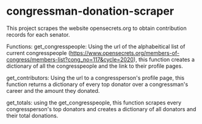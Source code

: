 # congressman-donation-scraper
This project scrapes the website opensecrets.org to obtain contribution records for each senator.

Functions: 
  get_congresspeople: 
    Using the url of the alphabeitical list of current congresspeople
    (https://www.opensecrets.org/members-of-congress/members-list?cong_no=117&cycle=2020),
    this function creates a dictionary of all the congresspeople and the link to their profile pages. 
  
  get_contributors: 
    Using the url to a congressperson's profile page, this function returns a 
    dictionary of every top donator over a congressman's career and the amount they donated. 
    
  get_totals:
    using the get_congresspeople, this function scrapes every congressperson's top donators and creates
    a dictionary of all donators and their total donations. 
